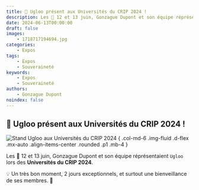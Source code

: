 ```yaml
---
title: 📣 Ugloo présent aux Universités du CRIP 2024 !
description: Les 📆 12 et 13 juin, Gonzague Dupont et son équipe réprésentaient `Ugloo` lors des **Universités du CRIP 2024**.
date: 2024-06-13T00:00:00
draft: false
images:
    - 1718717194694.jpg
categories:
    - Expos
tags:
    - Expos
    - Souveraineté
keywords:
    - Expos
    - Souveraineté
authors:
    - Gonzague Dupont
noindex: false
---
```


## 📣 Ugloo présent aux Universités du CRIP 2024 !

![Stand Ugloo aux Universités du CRIP 2024](1718717194694.jpg)
{ .col-md-6 .img-fluid .d-flex .mx-auto .align-items-center .rounded .p1 .mb-4 }

Les 📆 12 et 13 juin, Gonzague Dupont et son équipe réprésentaient `Ugloo` lors des **Universités du CRIP 2024**.

💡 Un très bon moment, 2 jours exceptionnels, et surtout une bienveillance de ses membres. 🔦
